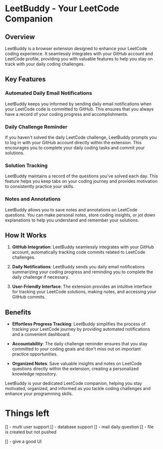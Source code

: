 # LeetBuddy - Your LeetCode Companion

## Overview

LeetBuddy is a browser extension designed to enhance your LeetCode coding experience. It seamlessly integrates with your GitHub account and LeetCode profile, providing you with valuable features to help you stay on track with your daily coding challenges.

## Key Features

### Automated Daily Email Notifications

LeetBuddy keeps you informed by sending daily email notifications when your LeetCode code is committed to GitHub. This ensures that you always have a record of your coding progress and accomplishments.

### Daily Challenge Reminder

If you haven't solved the daily LeetCode challenge, LeetBuddy prompts you to log in with your GitHub account directly within the extension. This encourages you to complete your daily coding tasks and commit your solutions.

### Solution Tracking

LeetBuddy maintains a record of the questions you've solved each day. This feature helps you keep tabs on your coding journey and provides motivation to consistently practice your skills.

### Notes and Annotations

LeetBuddy allows you to save notes and annotations on LeetCode questions. You can make personal notes, store coding insights, or jot down explanations to help you understand and remember your solutions.

## How It Works

1. **GitHub Integration**: LeetBuddy seamlessly integrates with your GitHub account, automatically tracking code commits related to LeetCode challenges.

2. **Daily Notifications**: LeetBuddy sends you daily email notifications summarizing your coding progress and reminding you to complete the daily challenge if necessary.

3. **User-Friendly Interface**: The extension provides an intuitive interface for tracking your LeetCode solutions, making notes, and accessing your GitHub commits.

## Benefits

- **Effortless Progress Tracking**: LeetBuddy simplifies the process of tracking your LeetCode journey by providing automated notifications and a convenient dashboard.

- **Accountability**: The daily challenge reminder ensures that you stay committed to your coding goals and don't miss out on important practice opportunities.

- **Organized Notes**: Save valuable insights and notes on LeetCode questions directly within the extension, creating a personalized knowledge repository.

LeetBuddy is your dedicated LeetCode companion, helping you stay motivated, organized, and informed as you tackle coding challenges and enhance your programming skills.

# Things left

[] - multi user support
[] - database support
[] - mail daily question
[] - file is created but not pushed

[] - give a good UI
